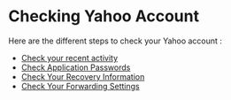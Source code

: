 # Checking Yahoo Account

Here are the different steps to check your Yahoo account :

* [Check your recent activity](https://login.yahoo.com/account/activity)
* [Check Application Passwords](https://login.yahoo.com/account/security/app-passwords/list)
* [Check Your Recovery Information](https://login.yahoo.com/account/security)
* [Check Your Forwarding Settings](https://mail.yahoo.com/d/settings/1)
